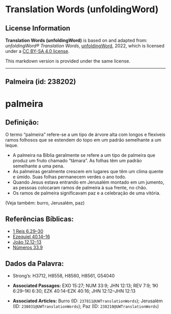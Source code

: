 # Translation Words (unfoldingWord)

## License Information

**Translation Words (unfoldingWord)** is based on and adapted from: _unfoldingWord® Translation Words_, [unfoldingWord](https://unfoldingword.org/utw), 2022, which is licensed under a [CC BY-SA 4.0 license](https://creativecommons.org/licenses/by-sa/4.0/legalcode.en).

This markdown version is provided under the same license.



--------------------------------

## Palmeira (id: 238202)

palmeira
========

Definição:
----------

O termo “palmeira” refere\-se a um tipo de árvore alta com longos e flexíveis ramos folhosos que se estendem do topo em um padrão semelhante a um leque.

* A palmeira na Bíblia geralmente se refere a um tipo de palmeira que produz um fruto chamado “tâmara”. As folhas têm um padrão semelhante a uma pena.
* As palmeiras geralmente crescem em lugares que têm um clima quente e úmido. Suas folhas permanecem verdes o ano todo.
* Quando Jesus estava entrando em Jerusalém montado em um jumento, as pessoas colocaram ramos de palmeira à sua frente, no chão.
* Os ramos de palmeira significavam paz e a celebração de uma vitória.

(Veja também: burro, Jerusalém, paz)

Referências Bíblicas:
---------------------

* [1 Reis 6\.29–30](https://ref.ly/1Kgs6:29-1Kgs6:30)
* [Ezequiel 40\.14–16](https://ref.ly/Ezek40:14-Ezek40:16)
* [João 12\.12–13](https://ref.ly/John12:12-John12:13)
* [Números 33\.9](https://ref.ly/Num33:9)

Dados da Palavra:
-----------------

* Strong’s: H3712, H8558, H8560, H8561, G54040

* **Associated Passages:** EXO 15:27; NUM 33:9; JHN 12:13; REV 7:9; 1KI 6:29–1KI 6:30; EZK 40:14–EZK 40:16; JHN 12:12–JHN 12:13
* **Associated Articles:** Burro (ID: `237811@UWTranslationWords`); Jerusalém (ID: `238031@UWTranslationWords`); Paz (ID: `238210@UWTranslationWords`)

